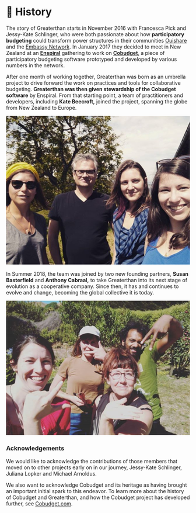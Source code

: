 # 📖 History

The story of Greaterthan starts in November 2016 with Francesca Pick and Jessy-Kate Schlinger, who were both passionate about how **participatory budgeting** could transform power structures in their communities [Ouishare](http://ouishare.net) and the [Embassy Network](http://embassynetwork.com). In January 2017 they decided to meet in New Zealand at an [**Enspiral**](http://enspiral.com) gathering to work on [**Cobudget**,](https://app.gitbook.com/cobudget) a piece of participatory budgeting software prototyped and developed by various numbers in the network.

After one month of working together, Greaterthan was born as an umbrella project to drive forward the work on practices and tools for collaborative budgeting. **Greaterthan was then given stewardship of the Cobudget software** by Enspiral. From that starting point, a team of practitioners and developers, including **Kate Beecroft,** joined the project, spanning the globe from New Zealand to Europe.

![Team Sprint in May 2017 (Spain) with Jessy-Kate, Kate Beecroft, Michael Arnoldus and Francesca Pick. ](../.gitbook/assets/team2017.PNG)

In Summer 2018, the team was joined by two new founding partners, **Susan Basterfield** and **Anthony Cabraal,** to take Greaterthan into its next stage of evolution as a cooperative company. Since then, it has and continues to evolve and change, becoming the global collective it is today. &#x20;

![Team sprint in February 2019 (New Zealand) with Susan Basterfield, Anthony Cabraal, Kate Beecroft and Francesca Pick](../.gitbook/assets/team2019.PNG)

### Acknowledgements

We would like to acknowledge the contributions of those members that moved on to other projects early on in our journey, Jessy-Kate Schlinger, Juliana Lopker and Michael Arnoldus.&#x20;

We also want to acknowledge Cobudget and its heritage as having brought an important initial spark to this endeavor. To learn more about the history of Cobudget and Greaterthan, and how the Cobudget project has developed further, see [Cobudget.com](https://cobudget.com/about).&#x20;

